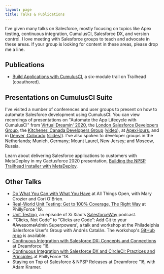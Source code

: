 ```yaml
---
layout: page
title: Talks & Publications
---
```


I've given many talks on Salesforce, mostly focusing on topics like Apex testing, continuous integration, CumulusCI, Salesforce DX, and version control. I love meeting with Salesforce groups to teach and advocate in these areas. If your group is looking for content in these areas, please drop me a line.

## Publications

 - [Build Applications with CumulusCI](https://trailhead.salesforce.com/en/content/learn/trails/build-applications-with-cumulusci), a six-module trail on Trailhead (coauthored).
## Presentations on CumulusCI Suite

I've visited a number of conferences and user groups to present on how to automate Salesforce development using CumulusCI. You can view recordings of presentations on "Automate the App Lifecycle with CumulusCI" from [Virtual Dreamin' 2020](https://www.youtube.com/watch?v=xoLiVbYFdKA), the [London Salesforce Developers Group](https://www.youtube.com/watch?v=-KG9tCYlgmA), the [Kitchener, Canada Developers Group](https://www.sudipta-deb.in/2020/04/kitchener-canada-developer-group-event.html) ([video](https://www.youtube.com/watch?v=Guc8ZX1Dg6A)), at [ApexHours](https://www.youtube.com/watch?v=SBuyAkE3-h8), and in [Denver, Colorado](https://zoom.us/rec/play/tMJ8f7qsrTM3SYbD5QSDA6UqW47rLa6s1SRNqfcNyhm2UHIGZAKnb-EaN-o-6ntWanpaVfngazZMehC1?continueMode=true) ([slides](https://www.ktema.org/public/cumulusci/Automate_the_App_Lifecycle_with_CumulusCI.pdf)]). I've also spoken to developer groups in the Netherlands; Munich, Germany; Mount Laurel, New Jersey; and Moscow, Russia.

Learn about delivering Salesforce applications to customers with MetaDeploy in my Cactusforce 2020 presentation, [Building the NPSP Trailhead Installer with MetaDeploy](https://www.cactusforce.com/2021-session/2021/1/15/david-reed-building-the-npsp-trailhead-installer-with-metadeploy). 

## Other Talks

 - [Do What You Can with What You Have](https://www.youtube.com/watch?v=YuImj0JaY-o) at All Things Open, with Mary Crozier and Cori O'Brien.
 - [Real-World Unit Testing: Get to 100% Coverage, The Right Way](https://www.youtube.com/watch?v=JkjTDxbYPgY) at PhillyForce '19.
 - [Unit Testing](https://salesforceway.com/podcast/unit-testing/), an episode of Xi Xiao's [SalesforceWay](https://salesforceway.com/) podcast.
 - '“Clicks, Not Code” to “Clicks are Code”: Add Git to your #AwesomeAdmin Superpowers', a talk and workshop at the Philadelphia Salesforce User's Group with Andrés Catalán. The workshop's [GitHub repo](https://github.com/davidmreed/clicks-are-code) is available.
 - [Continuous Integration with Salesforce DX: Concepts and Connections](https://www.youtube.com/watch?v=8obwIwvzmMw) at Dreamforce '18.
 - [Continuous Integration with Salesforce DX and CircleCI: Practices and Principles](https://www.youtube.com/watch?v=VLl1uUPF97g) at PhillyForce '18.
 - Staying on Top of Salesforce & NPSP Releases at Dreamforce '16, with Adam Kramer.

